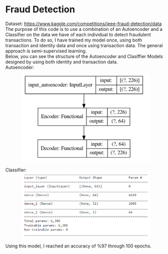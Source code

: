 # Fraud Detection
Dataset: https://www.kaggle.com/competitions/ieee-fraud-detection/data <br>
The purpose of this code is to use a combination of an Autoencoder and a Classifier on the data we have of each individual to detect fraudulent transactions. To do so, I have trained my model once, using both transaction and identity data and once using transaction data. The general approach is semi-supervised learning. <br>
Below, you can see the structure of the Autoencoder and Clasiffier Models designed by using both identity and transaction data.<br>
Autoencoder:
<div align=center>
  <img src="./assets/identity and transaction.PNG" width="400" align="center"/>
</div>

<br>
Classifier:
<div align=center>
  <img src="./assets/classifier identity transaction.PNG" width="400" align="center"/>
</div>

<br>
Using this model, I reached an accuracy of %97 through 100 epochs.
